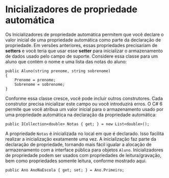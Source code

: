 ﻿# Inicializadores de propriedade automática

Os Inicializadores de propriedade automática permitem 
que você declare o valor inicial de uma propriedade 
automática como parte da declaração de propriedade. 
Em versões anteriores, essas propriedades precisariam 
de **setters** e você teria que usar esse **setter** para 
inicializar o armazenamento de dados usado pelo campo 
de suporte. Considere essa classe para um aluno que contém o 
nome e uma lista das notas do aluno:

```
public Aluno(string prenome, string sobrenome)
{
    Prenome = prenome;
    Sobrenome = sobrenome;
}
```

Conforme essa classe cresce, você pode incluir outros construtores. 
Cada construtor precisa inicializar este campo ou você introduzirá 
erros.
O C# 6 permite que você atribua um valor inicial para o armazenamento 
usado por uma propriedade automática na declaração da propriedade 
automática:

```
public ICollection<double> Notas { get; } = new List<double>();
```

A propriedade `Notas` é inicializada no local em que é declarado. Isso 
facilita realizar a inicialização exatamente uma vez. A inicialização
 faz parte da declaração de propriedade, tornando mais fácil igualar
 a alocação de armazenamento com a interface pública para objetos 
`Aluno`.
Inicializadores de propriedade podem ser usados com propriedades 
de leitura/gravação, bem como propriedades somente leitura, conforme 
mostrado aqui.

```
public Ano AnoNaEscola { get; set; } = Ano.Primeiro;
```
